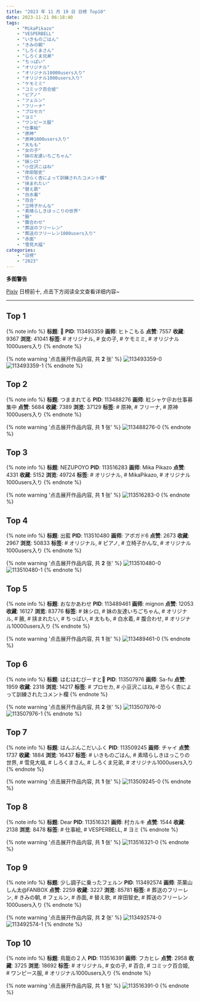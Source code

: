 ```yaml
---
title: "2023 年 11 月 19 日 日榜 Top10"
date: 2023-11-21 06:18:40
tags:
    - "MikaPikazo"
    - "VESPERBELL"
    - "いきものごはん"
    - "きみの朝"
    - "しろくまさん"
    - "しろくま兄弟"
    - "ちっぱい"
    - "オリジナル"
    - "オリジナル10000users入り"
    - "オリジナル1000users入り"
    - "ケモミミ"
    - "コミック百合姫"
    - "ピアノ"
    - "フェルン"
    - "フリーナ"
    - "プロセカ"
    - "ヨミ"
    - "ワンピース服"
    - "仕事絵"
    - "原神"
    - "原神1000users入り"
    - "太もも"
    - "女の子"
    - "妹の友達いちごちゃん"
    - "妹シロ"
    - "小豆沢こはね"
    - "岸田智史"
    - "恐らく杏によって訓練されたコメント欄"
    - "挟まれたい"
    - "替え歌"
    - "白水着"
    - "百合"
    - "立椅子かんな"
    - "素晴らしきほっこりの世界"
    - "腋"
    - "腹合わせ"
    - "葬送のフリーレン"
    - "葬送のフリーレン1000users入り"
    - "赤面"
    - "雪見大福"
categories:
    - "日榜"
    - "2023"
---
```


<i class="fa fa-triangle-exclamation"></i>**多图警告**<i class="fa fa-triangle-exclamation"></i>

[Pixiv](https://www.pixiv.net/) 日榜前十, 点击下方阅读全文查看详细内容~

<!-- more -->

---

## Top 1

{% note info %}
**标题**: 🐝
**PID**: 113493359 **画师**: ヒトこもる
**点赞**: 7557 **收藏**: 9367 **浏览**: 41041
**标签**: # オリジナル, # 女の子, # ケモミミ, # オリジナル1000users入り
{% endnote %}

{% note warning '点击展开作品内容, 共 **2** 张' %}
![113493359-0](https://i.pixiv.re/img-original/img/2023/11/18/07/03/09/113493359_p0.png)
![113493359-1](https://i.pixiv.re/img-original/img/2023/11/18/07/03/09/113493359_p1.png)
{% endnote %}

## Top 2

{% note info %}
**标题**: つままれてる
**PID**: 113488276 **画师**: 紅シャケ＠お仕事募集中
**点赞**: 5684 **收藏**: 7389 **浏览**: 37129
**标签**: # 原神, # フリーナ, # 原神1000users入り
{% endnote %}

{% note warning '点击展开作品内容, 共 **1** 张' %}
![113488276-0](https://i.pixiv.re/img-original/img/2023/11/18/00/43/37/113488276_p0.jpg)
{% endnote %}

## Top 3

{% note info %}
**标题**: NEZUPOYO
**PID**: 113516283 **画师**: Mika Pikazo
**点赞**: 4331 **收藏**: 5152 **浏览**: 49724
**标签**: # オリジナル, # MikaPikazo, # オリジナル1000users入り
{% endnote %}

{% note warning '点击展开作品内容, 共 **1** 张' %}
![113516283-0](https://i.pixiv.re/img-original/img/2023/11/19/00/00/17/113516283_p0.jpg)
{% endnote %}

## Top 4

{% note info %}
**标题**: 出藍
**PID**: 113510480 **画师**: アボガド6
**点赞**: 2673 **收藏**: 2967 **浏览**: 50833
**标签**: # オリジナル, # ピアノ, # 立椅子かんな, # オリジナル1000users入り
{% endnote %}

{% note warning '点击展开作品内容, 共 **2** 张' %}
![113510480-0](https://i.pixiv.re/img-original/img/2023/11/18/21/05/39/113510480_p0.jpg)
![113510480-1](https://i.pixiv.re/img-original/img/2023/11/18/21/05/39/113510480_p1.jpg)
{% endnote %}

## Top 5

{% note info %}
**标题**: おなかあわせ
**PID**: 113489461 **画师**: mignon
**点赞**: 12053 **收藏**: 16127 **浏览**: 83776
**标签**: # 妹シロ, # 妹の友達いちごちゃん, # オリジナル, # 腋, # 挟まれたい, # ちっぱい, # 太もも, # 白水着, # 腹合わせ, # オリジナル10000users入り
{% endnote %}

{% note warning '点击展开作品内容, 共 **1** 张' %}
![113489461-0](https://i.pixiv.re/img-original/img/2023/11/18/01/33/38/113489461_p0.jpg)
{% endnote %}

## Top 6

{% note info %}
**标题**: はむはむびーすと🐹
**PID**: 113507976 **画师**: Sa-fu
**点赞**: 1959 **收藏**: 2318 **浏览**: 14217
**标签**: # プロセカ, # 小豆沢こはね, # 恐らく杏によって訓練されたコメント欄
{% endnote %}

{% note warning '点击展开作品内容, 共 **2** 张' %}
![113507976-0](https://i.pixiv.re/img-original/img/2023/11/18/19/50/02/113507976_p0.jpg)
![113507976-1](https://i.pixiv.re/img-original/img/2023/11/18/19/50/02/113507976_p1.jpg)
{% endnote %}

## Top 7

{% note info %}
**标题**: はんぶんこだいふく
**PID**: 113509245 **画师**: チャイ
**点赞**: 1737 **收藏**: 1884 **浏览**: 16437
**标签**: # いきものごはん, # 素晴らしきほっこりの世界, # 雪見大福, # しろくまさん, # しろくま兄弟, # オリジナル1000users入り
{% endnote %}

{% note warning '点击展开作品内容, 共 **1** 张' %}
![113509245-0](https://i.pixiv.re/img-original/img/2023/11/18/20/30/01/113509245_p0.png)
{% endnote %}

## Top 8

{% note info %}
**标题**: Dear
**PID**: 113516321 **画师**: 村カルキ
**点赞**: 1544 **收藏**: 2138 **浏览**: 8478
**标签**: # 仕事絵, # VESPERBELL, # ヨミ
{% endnote %}

{% note warning '点击展开作品内容, 共 **1** 张' %}
![113516321-0](https://i.pixiv.re/img-original/img/2023/11/19/00/00/28/113516321_p0.jpg)
{% endnote %}

## Top 9

{% note info %}
**标题**: 少し調子に乗ったフェルン
**PID**: 113492574 **画师**: 茶菓山しん太@FANBOX
**点赞**: 2259 **收藏**: 3227 **浏览**: 85781
**标签**: # 葬送のフリーレン, # きみの朝, # フェルン, # 赤面, # 替え歌, # 岸田智史, # 葬送のフリーレン1000users入り
{% endnote %}

{% note warning '点击展开作品内容, 共 **2** 张' %}
![113492574-0](https://i.pixiv.re/img-original/img/2023/11/18/05/44/38/113492574_p0.jpg)
![113492574-1](https://i.pixiv.re/img-original/img/2023/11/18/05/44/38/113492574_p1.jpg)
{% endnote %}

## Top 10

{% note info %}
**标题**: 鳥籠の２人
**PID**: 113516391 **画师**: フカヒレ
**点赞**: 2958 **收藏**: 3725 **浏览**: 18692
**标签**: # オリジナル, # 女の子, # 百合, # コミック百合姫, # ワンピース服, # オリジナル1000users入り
{% endnote %}

{% note warning '点击展开作品内容, 共 **1** 张' %}
![113516391-0](https://i.pixiv.re/img-original/img/2023/11/19/00/00/47/113516391_p0.jpg)
{% endnote %}

